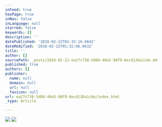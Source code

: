 ```yaml
---
inFeed: true
hasPage: true
inNav: false
inLanguage: null
starred: false
keywords: []
description: ''
datePublished: '2016-02-22T01:32:16.664Z'
dateModified: '2016-02-22T01:32:06.063Z'
title: ''
author: []
sourcePath: _posts/2016-02-22-ea27c738-5d88-40a5-98f9-0ecd126a1c6e.md
published: true
authors: []
publisher:
  name: null
  domain: null
  url: null
  favicon: null
url: ea27c738-5d88-40a5-98f9-0ecd126a1c6e/index.html
_type: Article

---
```

![](https://the-grid-user-content.s3-us-west-2.amazonaws.com/edd527d7-7756-43c4-9c19-dcf3e334e485.gif)
![](https://the-grid-user-content.s3-us-west-2.amazonaws.com/37dbf265-6abd-4fca-994c-aee147198434.gif)